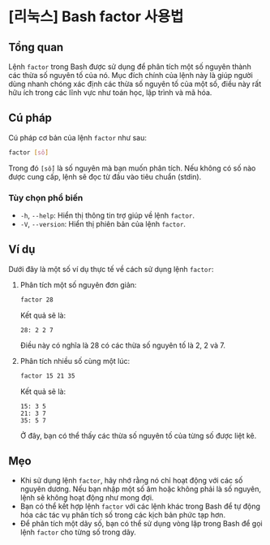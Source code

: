 # [리눅스] Bash factor 사용법

## Tổng quan
Lệnh `factor` trong Bash được sử dụng để phân tích một số nguyên thành các thừa số nguyên tố của nó. Mục đích chính của lệnh này là giúp người dùng nhanh chóng xác định các thừa số nguyên tố của một số, điều này rất hữu ích trong các lĩnh vực như toán học, lập trình và mã hóa.

## Cú pháp
Cú pháp cơ bản của lệnh `factor` như sau:

```bash
factor [số]
```

Trong đó `[số]` là số nguyên mà bạn muốn phân tích. Nếu không có số nào được cung cấp, lệnh sẽ đọc từ đầu vào tiêu chuẩn (stdin).

### Tùy chọn phổ biến
- `-h`, `--help`: Hiển thị thông tin trợ giúp về lệnh `factor`.
- `-V`, `--version`: Hiển thị phiên bản của lệnh `factor`.

## Ví dụ
Dưới đây là một số ví dụ thực tế về cách sử dụng lệnh `factor`:

1. Phân tích một số nguyên đơn giản:
   ```bash
   factor 28
   ```
   Kết quả sẽ là:
   ```
   28: 2 2 7
   ```
   Điều này có nghĩa là 28 có các thừa số nguyên tố là 2, 2 và 7.

2. Phân tích nhiều số cùng một lúc:
   ```bash
   factor 15 21 35
   ```
   Kết quả sẽ là:
   ```
   15: 3 5
   21: 3 7
   35: 5 7
   ```
   Ở đây, bạn có thể thấy các thừa số nguyên tố của từng số được liệt kê.

## Mẹo
- Khi sử dụng lệnh `factor`, hãy nhớ rằng nó chỉ hoạt động với các số nguyên dương. Nếu bạn nhập một số âm hoặc không phải là số nguyên, lệnh sẽ không hoạt động như mong đợi.
- Bạn có thể kết hợp lệnh `factor` với các lệnh khác trong Bash để tự động hóa các tác vụ phân tích số trong các kịch bản phức tạp hơn.
- Để phân tích một dãy số, bạn có thể sử dụng vòng lặp trong Bash để gọi lệnh `factor` cho từng số trong dãy.